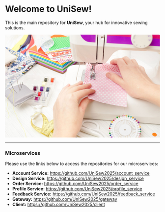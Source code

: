 # Welcome to UniSew!

This is the main repository for **UniSew**, your hub for innovative sewing solutions.

![UniSew](https://github.com/KenTheWhale/UniSew_MSS301/blob/main/unisew.jpg)

---

### Microservices

Please use the links below to access the repositories for our microservices:

* **Account Service:** https://github.com/UniSew2025/account_service
* **Design Service:** https://github.com/UniSew2025/design_service
* **Order Service:** https://github.com/UniSew2025/order_service
* **Profile Service:** https://github.com/UniSew2025/profile_service
* **Feedback Service:** https://github.com/UniSew2025/feedback_service
* **Gateway:** https://github.com/UniSew2025/gateway
* **Client:** https://github.com/UniSew2025/client

